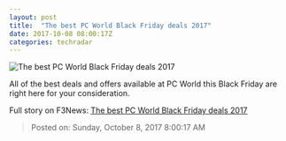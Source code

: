 ```yaml
---
layout: post
title:  "The best PC World Black Friday deals 2017"
date: 2017-10-08 08:00:17Z
categories: techradar
---
```


![The best PC World Black Friday deals 2017](http://cdn.mos.cms.futurecdn.net/QwjrpzDboRWFHij4FUFMW4-1200-80.jpg)

All of the best deals and offers available at PC World this Black Friday are right here for your consideration.


Full story on F3News: [The best PC World Black Friday deals 2017](http://www.f3nws.com/n/UW4gDB)

> Posted on: Sunday, October 8, 2017 8:00:17 AM
